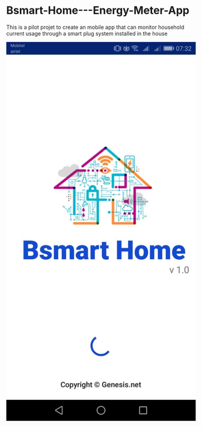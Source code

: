 # Bsmart-Home---Energy-Meter-App

This is a pilot projet to create an mobile app that can monitor household current usage through  a smart plug system installed in the house

![](Images/Loading_Screen.jpg?v=4&s=200)


